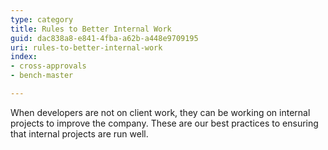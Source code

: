 ```yaml
---
type: category
title: Rules to Better Internal Work
guid: dac838a8-e841-4fba-a62b-a448e9709195
uri: rules-to-better-internal-work
index:
- cross-approvals
- bench-master

---
```


When developers are not on client work, they can be working on internal projects to improve the company. These are our best practices to ensuring that internal projects are run well.
